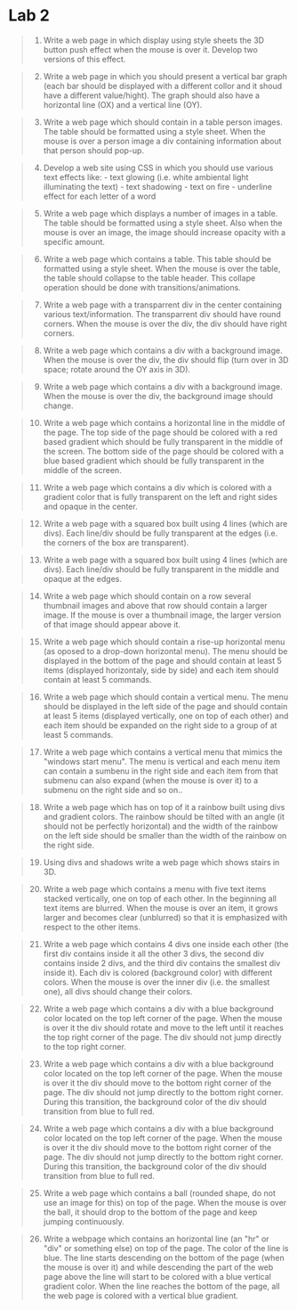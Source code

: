 # Lab 2
>1. Write a web page in which display using style sheets the 3D button push effect when the mouse is over it. Develop two versions of this effect.

>2. Write a web page in which you should present a vertical bar graph (each bar should be displayed with a different collor and it shoud have a different value/hight). The graph should also have a horizontal line (OX) and a vertical line (OY).

>3. Write a web page which should contain in a table person images. The table should be formatted using a style sheet. When the mouse is over a person image a div containing information about that person should pop-up.

>4. Develop a web site using CSS in which you should use various text effects like: - text glowing (i.e. white ambiental light illuminating the text) - text shadowing - text on fire - underline effect for each letter of a word

>5. Write a web page which displays a number of images in a table. The table should be formatted using a style sheet. Also when the mouse is over an image, the image should increase opacity with a specific amount.

>6. Write a web page which contains a table. This table should be formatted using a style sheet. When the mouse is over the table, the table should collapse to the table header. This collape operation should be done with transitions/animations.

>7. Write a web page with a transparrent div in the center containing various text/information. The transparrent div should have round corners. When the mouse is over the div, the div should have right corners.

>8. Write a web page which contains a div with a background image. When the mouse is over the div, the div should flip (turn over in 3D space; rotate around the OY axis in 3D).

>9. Write a web page which contains a div with a background image. When the mouse is over the div, the background image should change.

>10. Write a web page which contains a horizontal line in the middle of the page. The top side of the page should be colored with a red based gradient which should be fully transparent in the middle of the screen. The bottom side of the page should be colored with a blue based gradient which should be fully transparent in the middle of the screen.

>11. Write a web page which contains a div which is colored with a gradient color that is fully transparent on the left and right sides and opaque in the center.

>12. Write a web page with a squared box built using 4 lines (which are divs). Each line/div should be fully transparent at the edges (i.e. the corners of the box are transparent).

>13. Write a web page with a squared box built using 4 lines (which are divs). Each line/div should be fully transparent in the middle and opaque at the edges.

>14. Write a web page which should contain on a row several thumbnail images and above that row should contain a larger image. If the mouse is over a thumbnail image, the larger version of that image should appear above it.

>15. Write a web page which should contain a rise-up horizontal menu (as oposed to a drop-down horizontal menu). The menu should be displayed in the bottom of the page and should contain at least 5 items (displayed horizontaly, side by side) and each item should contain at least 5 commands.

>16. Write a web page which should contain a vertical menu. The menu should be displayed in the left side of the page and should contain at least 5 items (displayed vertically, one on top of each other) and each item should be expanded on the right side to a group of at least 5 commands.

>17. Write a web page which contains a vertical menu that mimics the "windows start menu". The menu is vertical and each menu item can contain a sumbenu in the right side and each item from that submenu can also expand (when the mouse is over it) to a submenu on the right side and so on..

>18. Write a web page which has on top of it a rainbow built using divs and gradient colors. The rainbow should be tilted with an angle (it should not be perfectly horizontal) and the width of the rainbow on the left side should be smaller than the width of the rainbow on the right side.

>19. Using divs and shadows write a web page which shows stairs in 3D.

>20. Write a web page which contains a menu with five text items stacked vertically, one on top of each other. In the beginning all text items are blurred. When the mouse is over an item, it grows larger and becomes clear (unblurred) so that it is emphasized with respect to the other items.

>21. Write a web page which contains 4 divs one inside each other (the first div contains inside it all the other 3 divs, the second div contains inside 2 divs, and the third div contains the smallest div inside it). Each div is colored (background color) with different colors. When the mouse is over the inner div (i.e. the smallest one), all divs should change their colors.

>22. Write a web page which contains a div with a blue background color located on the top left corner of the page. When the mouse is over it the div should rotate and move to the left until it reaches the top right corner of the page. The div should not jump directly to the top right corner.

>23. Write a web page which contains a div with a blue background color located on the top left corner of the page. When the mouse is over it the div should move to the bottom right corner of the page. The div should not jump directly to the bottom right corner. During this transition, the background color of the div should transition from blue to full red.

>24. Write a web page which contains a div with a blue background color located on the top left corner of the page. When the mouse is over it the div should move to the bottom right corner of the page. The div should not jump directly to the bottom right corner. During this transition, the background color of the div should transition from blue to full red.

>25. Write a web page which contains a ball (rounded shape, do not use an image for this) on top of the page. When the mouse is over the ball, it should drop to the bottom of the page and keep jumping continuously.

>26. Write a webpage which contains an horizontal line (an "hr" or "div" or something else) on top of the page. The color of the line is blue. The line starts descending on the bottom of the page (when the mouse is over it) and while descending the part of the web page above the line will start to be colored with a blue vertical gradient color. When the line reaches the bottom of the page, all the web page is colored with a vertical blue gradient.
